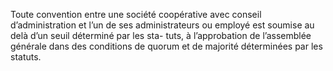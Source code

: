 Toute convention entre une société coopérative avec conseil d’administration et l’un de ses administrateurs ou employé est soumise au delà d’un seuil déterminé par les sta- tuts, à l’approbation de l’assemblée générale dans des conditions de quorum et de majorité déterminées par les statuts.